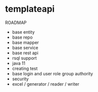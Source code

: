 # templateapi

ROADMAP

- base entity
- base repo
- base mapper
- base service
- base rest api
- rsql support
- java 11
- creating test
- base login and user role group authority
- security
- excel / generator / reader / writer
